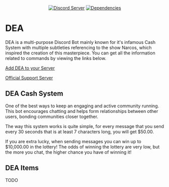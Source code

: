 <div align="center">
    <a href="https://discord.gg/usXDFN4"><img src="https://discordapp.com/api/guilds/496493687476453377/embed.png" alt="Discord Server" /></a>
    <a href="https://david-dm.org/Lunerr/dea"><img src="https://david-dm.org/Lunerr/dea.svg" alt="Dependencies" /></a>
</div>

# DEA
DEA is a multi-purpose Discord Bot mainly known for it's infamous Cash System with multiple subtleties referencing to the show Narcos, which inspired the creation of this masterpiece. You can get all the information related to commands by viewing the links below.

[Add DEA to your Server](https://discordapp.com/oauth2/authorize?client_id=496520437514371072&scope=bot&permissions=8)

[Official Support Server](https://discord.gg/usXDFN4)
## DEA Cash System
One of the best ways to keep an engaging and active community running. This bot encourages chatting and helps form relationships between other users, bonding communities closer together.

The way this system works is quite simple, for every message that you send every 30 seconds that is at least 7 characters long, you will get $50.00.

If you are extra lucky, when sending messages you can win up to $10,000.00 in the lottery! The odds of winning the lottery are very low, but the more you chat, the higher chance you have of winning it!

## DEA Items
TODO
